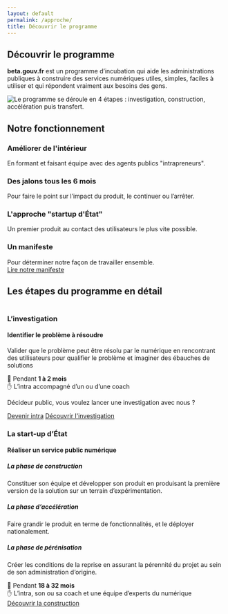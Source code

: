 ```yaml
---
layout: default
permalink: /approche/
title: Découvrir le programme
---
```


<section class="hero-section">
 <div class="fr-container fr-py-5w">
   <div class="fr-grid-row">
     <div class="fr-col-md-8">
       <h1 class="fr-mb-3w">Découvrir le programme</h1>
       <p class="fr-text--lead fr-pr-3w"><b>beta.gouv.fr</b> est un programme d’incubation qui aide les administrations publiques à construire des services numériques utiles, simples, faciles à utiliser et qui répondent vraiment aux besoins des gens.
       </p>
     </div>
     <div class="fr-col-md-4">
       <img
         class='fr-my-6w'
         src="/img/programme/programme.svg"
         alt="Le programme se déroule en 4 étapes : investigation, construction, accélération puis transfert."
        />
     </div>
   </div>
 </div>
</section>

<div class="fr-container fr-py-6w fr-mt-2w">
   <h2 class="fr-mb-4w">Notre fonctionnement</h2>
   <div class="fr-grid-row  fr-grid-row--gutters startups">
      <div class="fr-col fr-col-12 fr-col-md-3"  >
      <div class="fr-tile fr-enlarge__link">
      <div class="fr-tile__body">
            <h3 class="fr-tile__title">
               Améliorer de l'intérieur
            </h3>
            <p class="fr-tile__desc">En formant et faisant équipe avec des agents publics "intrapreneurs".</p>
         </div>
      </div>
      </div>
      <div class="fr-col fr-col-12 fr-col-md-3" >
         <div class="fr-tile fr-enlarge__link">
            <div class="fr-tile__body">
            <h3 class="fr-tile__title">
               Des jalons tous les 6 mois
            </h3>
            <p class="fr-tile__desc">Pour faire le point sur l’impact du produit, le continuer ou l’arrêter.</p>
            </div>
         </div>
      </div>
      <div class="fr-col fr-col-12 fr-col-md-3" >
         <div class="fr-tile fr-enlarge__link">
            <div class="fr-tile__body">
            <h3 class="fr-tile__title">
               L'approche "startup d'État"
            </h3>
            <p class="fr-tile__desc">Un premier produit au contact des utilisateurs le plus vite possible.</p>
            </div>
         </div>
      </div>
      <div class="fr-col fr-col-12 fr-col-md-3" >
         <div class="fr-tile fr-enlarge__link">
            <div class="fr-tile__body">
            <h3 class="fr-tile__title">
               Un manifeste
            </h3>
            <p class="fr-tile__desc">Pour déterminer notre façon de travailler ensemble.
            <br>
            <a href="https://beta.gouv.fr/manifeste">Lire notre manifeste</a></p>
            </div>
         </div>
      </div>
   </div>
</div>

<div class="fr-container fr-my-6w">
  <h2 class="fr-mb-4w">Les étapes du programme en détail</h2>
   <div id="investigation" class="fr-grid-row fr-grid-row--gutters fr-mb-6w">
      <div class="fr-col-md-4 fr-col-12">
         <img
            src="/img/programme/investigation.svg"
            alt=""
          />
      </div>
      <div class="fr-col-md-8 fr-px-4w fr-col-12">
         <h3 class="fr-text--md fr-mb-0">L’investigation</h3>
         <h4>
            Identifier le problème à résoudre
         </h4>
         <p>
          Valider que le problème peut être résolu par le numérique  en rencontrant des utilisateurs pour qualifier le problème et imaginer des ébauches de solutions
         </p>
         <div class="fr-mb-4w fr-p-1w fr-col-md-6 fr-col-sm-12 fr-mt-2w section-grey" >
            <span aria-hidden="true">📅</span> Pendant <b>1 à 2 mois </b><br>
            <span aria-hidden="true">✋</span> L’intra accompagné d’un ou d’une coach
         </div>
         <p>Décideur public, vous voulez lancer une investigation avec nous ?</p>
        <div class="fr-btns-group fr-btns-group--inline">
          <a id="btn-nous-ecrire-investigation" class="fr-btn fr-btn--md" href="/devenir-intrapreneur/">Devenir intra</a>
          <a id="btn-decouvrir-investigation" class="fr-btn fr-btn--md fr-btn--tertiary fr-enlarge-link" href="https://doc.incubateur.net/communaute/gerer-sa-startup-detat-ou-de-territoires-au-quotidien/la-vie-dune-se/investigation">Découvrir l'investigation</a>
        </div>
      </div>
   </div>

   <div id="construction" class="fr-grid-row fr-grid-row--gutters">
      <div class="fr-col-md-4 fr-col-12">
         <img
            src="/img/programme/realisation.svg"
            alt=""
          />
      </div>
      <div class="fr-col-md-8 fr-px-4w fr-col-12">
         <h3 class="fr-text--md fr-mb-0">La start-up d’État</h3>
         <h4>
            Réaliser un service public numérique
         </h4>
         <h5 class="fr-text--md fr-mb-0">La phase de construction</h5>
         <p>
            Constituer son équipe et développer son produit en produisant la première version de la solution sur un terrain d’expérimentation.
         </p>
         <h5 class="fr-text--md fr-mb-0">La phase d’accélération</h5>
         <p>
            Faire grandir le produit en terme de fonctionnalités, et le déployer nationalement.
         </p>
         <h5 class="fr-text--md fr-mb-0">La phase de pérénisation</h5>
         <p>
            Créer les conditions de la reprise en assurant la pérennité du projet au sein de son administration d‘origine.
         </p>
         <div class="fr-mb-4w fr-p-1w fr-col-md-8 fr-col-sm-12 fr-mt-2w section-grey">
            <span aria-hidden="true">📅</span> Pendant <b>18 à 32 mois</b><br>
            <span aria-hidden="true">✋</span> L’intra, son ou sa coach et une équipe d’experts du numérique
         </div>
         <div class="fr-btns-group fr-btns-group--inline">
              <a id="btn-decouvrir-construction" class="fr-btn fr-btn--md fr-btn--tertiary fr-enlarge-link"  href="https://doc.incubateur.net/communaute/gerer-sa-startup-detat-ou-de-territoires-au-quotidien/la-vie-dune-se/construction">Découvrir la construction</a>
         </div>
      </div>
   </div>
</div>

<!-- conversion tracking -->
<script type="text/javascript">
const nousecrireinvestigation = document.querySelector('#btn-nous-ecrire-investigation')
const nousecrire = document.querySelector('#btn-nous-ecrire')
const decouvririnvestigation = document.querySelector('#btn-decouvrir-investigation')
const decouvrirconstruction = document.querySelector('#btn-decouvrir-construction')
nousecrireinvestigation.addEventListener('click', function () {
      _paq.push(['trackEvent', 'conversion', 'Click nous ecrire'])
    })
nousecrire.addEventListener('click', function () {
      _paq.push(['trackEvent', 'conversion', 'Click nous ecrire'])
    })
decouvririnvestigation.addEventListener('click', function () {
      _paq.push(['trackEvent', 'conversion', 'Click decouvrir investigation'])
    })
decouvrirconstruction.addEventListener('click', function () {
      _paq.push(['trackEvent', 'conversion', 'Click decouvrir construction'])
    })
</script>
<!-- end conversion tracking -->
